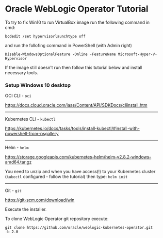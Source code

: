 # Oracle WebLogic Operator Tutorial #

To try to fix Win10 to run VirtualBox image run the following command in cmd:
```
bcdedit /set hypervisorlaunchtype off
```
and run the follofing command in PowerShell (with Admin right)
```
Disable-WindowsOptionalFeature -Online -FeatureName Microsoft-Hyper-V-Hypervisor
```

If the image still doesn't run then follow this tutorial below and install necessary tools.

### Setup Windows 10 desktop ###

OCI CLI - `oci`

https://docs.cloud.oracle.com/iaas/Content/API/SDKDocs/cliinstall.htm

---

Kubernetes CLI - `kubectl`

https://kubernetes.io/docs/tasks/tools/install-kubectl/#install-with-powershell-from-psgallery

---

Helm - `helm`

https://storage.googleapis.com/kubernetes-helm/helm-v2.8.2-windows-amd64.tar.gz

You need to unzip and when you have access(!) to your Kubernetes cluster (`kubectl` configured - follow the tutorial) then type: `helm init`

---

Git - `git`

https://git-scm.com/download/win

Execute the installer.

To clone WebLogic Operator git repository execute:
```
git clone https://github.com/oracle/weblogic-kubernetes-operator.git  -b 2.0
```
